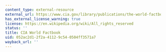 ```yaml
---
content_type: external-resource
external_url: https://www.cia.gov/library/publications/the-world-factbook/wfbExt/region_mde.html
has_external_license_warning: true
license: https://en.wikipedia.org/wiki/All_rights_reserved
status: ''
title: CIA World Factbook
uid: 052ac2d1-2f2a-4112-9c54-0504ff3571a7
wayback_url: ''
---
```


